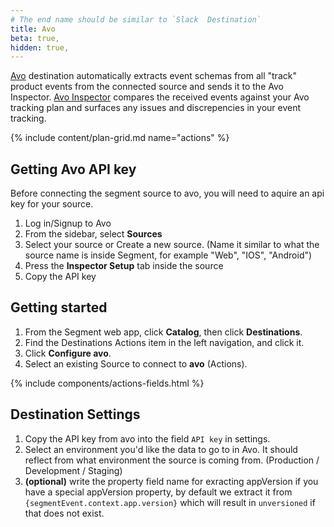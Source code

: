 ```yaml
---
# The end name should be similar to `Slack  Destination`
title: Avo
beta: true,
hidden: true,
---
```


[Avo](https://avo.app) destination automatically extracts event schemas from all "track" product events from the connected source and sends it to the Avo Inspector. [Avo Inspector](https://www.avo.app/docs/inspector/start-using-inspector) compares the received events against your Avo tracking plan and surfaces any issues and discrepencies in your event tracking.

<!-- This template is meant for Actions-based destinations that do not have an existing Classic or non-Actions-based version. For Actions Destinations that are a new version of a classic destination, see the doc-template-update.md template. -->

{% include content/plan-grid.md name="actions" %}

<!-- Include a brief description of the destination here, along with a link to your website. -->

<!-- This include describes the requirement of A.js 2.0 or higher for Actions compatibility, and is required if your destination has a web component. -->

<!-- The section below explains how to enable and configure the destination. Include any configuration steps not captured below. For example, obtaining an API key from your platform and any configuration steps required to connect to the destination. -->

## Getting Avo API key

Before connecting the segment source to avo, you will need to aquire an api key for your source.

1. Log in/Signup to Avo
2. From the sidebar, select **Sources**
3. Select your source or Create a new source. (Name it similar to what the source name is inside Segment, for example "Web", "IOS", "Android")
4. Press the **Inspector Setup** tab inside the source
5. Copy the API key

## Getting started

1. From the Segment web app, click **Catalog**, then click **Destinations**.
2. Find the Destinations Actions item in the left navigation, and click it.
3. Click **Configure avo**.
4. Select an existing Source to connect to **avo** (Actions).

<!-- The line below renders a table of connection settings (if applicable), Pre-built Mappings, and available actions. -->

{% include components/actions-fields.html %}

<!--
Additional Context

Include additional information that you think will be useful to the user here. For information that is specific to an individual mapping, please add that as a comment so that the Segment docs team can include it in the auto-generated content for that mapping.
-->

## Destination Settings

1. Copy the API key from avo into the field `API key` in settings.
2. Select an environment you'd like the data to go to in Avo. It should reflect from what environment the source is coming from. (Production / Development / Staging)
3. **(optional)** write the property field name for exracting appVersion if you have a special appVersion property, by default we extract it from `{segmentEvent.context.app.version}` which will result in `unversioned` if that does not exist.
